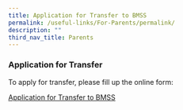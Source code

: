 ```yaml
---
title: Application for Transfer to BMSS
permalink: /useful-links/For-Parents/permalink/
description: ""
third_nav_title: Parents
---
```





### Application for Transfer

To apply for transfer, please fill up the online form:

[Application for Transfer to BMSS](https://go.gov.sg/applytransfertobmss)